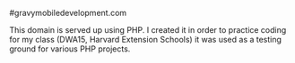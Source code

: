 #gravymobiledevelopment.com

This domain is served up using PHP. I created it in order to practice coding for my class (DWA15, Harvard Extension Schools) it was used as a testing ground for various PHP projects.  


